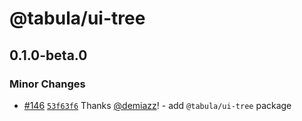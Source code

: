 # @tabula/ui-tree

## 0.1.0-beta.0

### Minor Changes

- [#146](https://github.com/ReTable/ui-kit/pull/146) [`53f63f6`](https://github.com/ReTable/ui-kit/commit/53f63f64d517dcada1980a5664b932d813eedccc) Thanks [@demiazz](https://github.com/demiazz)! - add `@tabula/ui-tree` package
